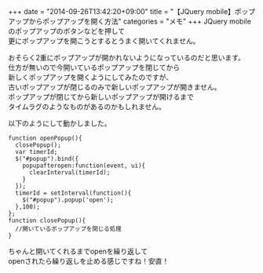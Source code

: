 +++
date = "2014-09-26T13:42:20+09:00"
title = "【JQuery mobile】ポップアップからポップアップを開く方法"
categories = "メモ"
+++
JQuery mobileのポップアップのボタンなどを押して  
更にポップアップを開こうとするとうまく開いてくれません。  
  
おそらく2重にポップアップが開かれないようになっているのだと思います。  
仕方が無いので今開いているポップアップを閉じてから  
新しくポップアップを開くようにしてみたのですが、  
古いポップアップが閉じるのみで新しいポップアップが開きません。  
ポップアップが閉じてから新しいポップアップが開けるまで  
タイムラグのようなものがあるのかもしれません。  
  
以下のようにして動かしました。  
<pre><code>function openPopup(){
  closePopup();
  var timerId;
  $("#popup").bind({
    popupafteropen:function(event, ui){
      clearInterval(timerId);
    }
  });
  timerId = setInterval(function(){
    $("#popup").popup('open');
  },100);
};
function closePopup(){
  //開いているポップアップを閉じる処理
}
</code></pre>  
ちゃんと開いてくれるまでopenを繰り返して  
openされたら繰り返しを止める感じですね！安直！
